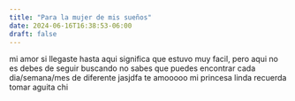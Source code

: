 ```yaml
---
title: "Para la mujer de mis sueños"
date: 2024-06-16T16:38:53-06:00
draft: false
---
```


mi amor si llegaste hasta aqui significa que estuvo muy facil, pero aqui no es debes de seguir buscando no sabes que puedes encontrar cada dia/semana/mes de diferente jasjdfa 
te amooooo mi princesa linda
recuerda tomar aguita chi

